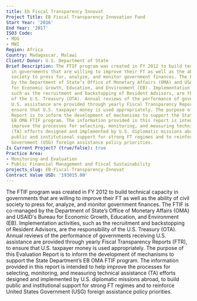 ```yaml
---
title: Eb Fiscal Transparency Innovat
Project Title: EB Fiscal Transparency Innovation Fund
Start Year: '2016'
End Year: '2017'
ISO3 Code:
- MDG
- MWI
Region: Africa
Country: Madagascar, Malawi
Client/ Donor: U.S. Department of State
Brief Description: The FTIF program was created in FY 2012 to build technical capacity
  in governments that are willing to improve their FT as well as the ability of civil
  society to press for, analyze, and monitor government finances. The FTIF is co-managed
  by the Department of State’s Office of Monetary Affairs (OMA) and USAID's Bureau
  for Economic Growth, Education, and Environment (EB). Implementation activities,
  such as the recruitment and backstopping of Resident Advisors, are the responsibility
  of the U.S. Treasury (OTA). Annual reviews of the performance of governments receiving
  U.S. assistance are provided through yearly Fiscal Transparency Reports (FTR), to
  ensure that U.S. taxpayer money is used appropriately. The purpose of this Evaluation
  Report is to inform the development of mechanisms to support the State Department’s
  EB OMA FTIF program. The information provided in this report is intended to help
  improve the processes for selecting, monitoring, and measuring technical assistance
  (TA) efforts designed and implemented by U.S. diplomatic missions abroad, to build
  public and institutional support for strong FT regimes and to reinforce United States
  Government (USG) foreign assistance policy priorities.
Is Current Project? (true/false): true
Practice Area:
- Monitoring and Evaluation
- Public Financial Management and Fiscal Sustainability
projects_slug: EB-Fiscal-Transparency-Innovat
Contract Value USD: '193015.00'
---
```


The FTIF program was created in FY 2012 to build technical capacity in governments that are willing to improve their FT as well as the ability of civil society to press for, analyze, and monitor government finances. The FTIF is co-managed by the Department of State’s Office of Monetary Affairs (OMA) and USAID's Bureau for Economic Growth, Education, and Environment (EB). Implementation activities, such as the recruitment and backstopping of Resident Advisors, are the responsibility of the U.S. Treasury (OTA). Annual reviews of the performance of governments receiving U.S. assistance are provided through yearly Fiscal Transparency Reports (FTR), to ensure that U.S. taxpayer money is used appropriately. The purpose of this Evaluation Report is to inform the development of mechanisms to support the State Department’s EB OMA FTIF program. The information provided in this report is intended to help improve the processes for selecting, monitoring, and measuring technical assistance (TA) efforts designed and implemented by U.S. diplomatic missions abroad, to build public and institutional support for strong FT regimes and to reinforce United States Government (USG) foreign assistance policy priorities.